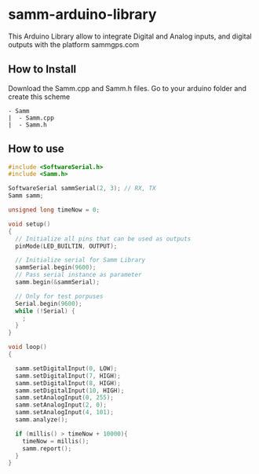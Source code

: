 # samm-arduino-library
This Arduino Library allow to integrate Digital and Analog inputs, and digital outputs with the platform sammgps.com

## How to Install
Download the Samm.cpp and Samm.h files.
Go to your arduino folder and create this scheme

```
- Samm
|  - Samm.cpp
|  - Samm.h
```

## How to use
```c
#include <SoftwareSerial.h>
#include <Samm.h>

SoftwareSerial sammSerial(2, 3); // RX, TX
Samm samm;

unsigned long timeNow = 0;

void setup()
{
  // Initialize all pins that can be used as outputs
  pinMode(LED_BUILTIN, OUTPUT);

  // Initialize serial for Samm Library
  sammSerial.begin(9600);
  // Pass serial instance as parameter
  samm.begin(&sammSerial);

  // Only for test porpuses
  Serial.begin(9600);
  while (!Serial) {
    ;
  }
}

void loop()
{

  samm.setDigitalInput(0, LOW);
  samm.setDigitalInput(7, HIGH);
  samm.setDigitalInput(8, HIGH);
  samm.setDigitalInput(10, HIGH);
  samm.setAnalogInput(0, 255);
  samm.setAnalogInput(2, 0);
  samm.setAnalogInput(4, 101);
  samm.analyze();

  if (millis() > timeNow + 10000){
    timeNow = millis();
    samm.report();
  }
}

